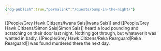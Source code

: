 ```yaml
---
{"dg-publish":true,"permalink":"/quests/bump-in-the-night/"}
---
```


[[People/Grey Hawk Citizens/Iwana Sais\|Iwana Sais]] and [[People/Grey Hawk Citizens/Simon Sais\|Simon Sais]] heard a loud pounding and scratching on their door last night.  Nothing got through, but whatever it was wanted in badly.  [[People/Grey Hawk Citizens/Reka Rearguard\|Reka Rearguard]] was found murdered there the next day.  